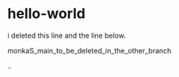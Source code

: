 # hello-world
i deleted this line
and the line below.



monkaS_main_to_be_deleted_in_the_other_branch



..
